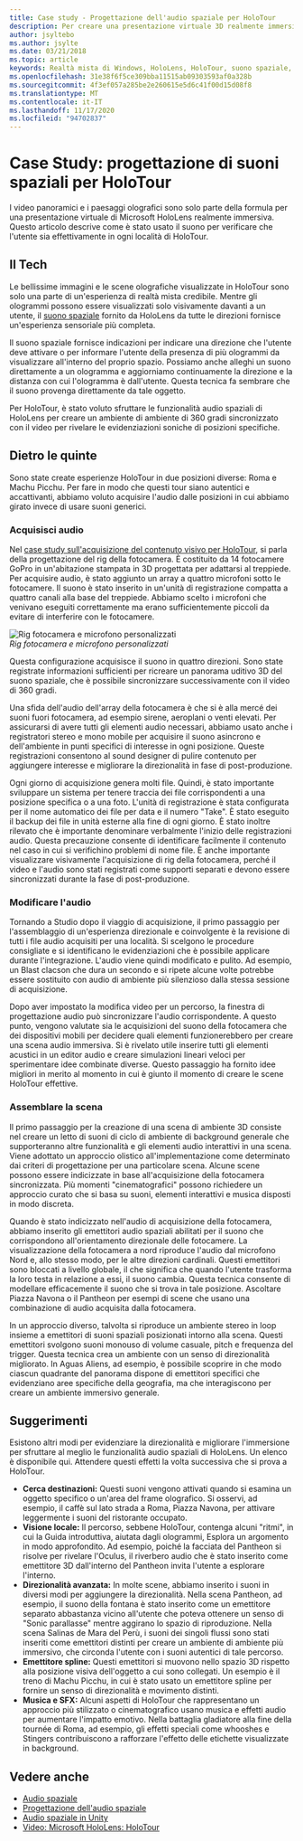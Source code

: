 ```yaml
---
title: Case study - Progettazione dell'audio spaziale per HoloTour
description: Per creare una presentazione virtuale 3D realmente immersiva per Microsoft HoloLens, i video panoramici e i paesaggi olografici sono solo parte della formula.
author: jsyltebo
ms.author: jsylte
ms.date: 03/21/2018
ms.topic: article
keywords: Realtà mista di Windows, HoloLens, HoloTour, suono spaziale, case study, auricolare realtà mista, cuffia a realtà mista di Windows, auricolare realtà virtuale, HoloLens, MRTK, Toolkit realtà mista, audio
ms.openlocfilehash: 31e38f6f5ce309bba11515ab09303593af0a328b
ms.sourcegitcommit: 4f3ef057a285be2e260615e5d6c41f00d15d08f8
ms.translationtype: MT
ms.contentlocale: it-IT
ms.lasthandoff: 11/17/2020
ms.locfileid: "94702837"
---
```

# <a name="case-study-spatial-sound-design-for-holotour"></a>Case Study: progettazione di suoni spaziali per HoloTour

I video panoramici e i paesaggi olografici sono solo parte della formula per una presentazione virtuale di Microsoft HoloLens realmente immersiva. Questo articolo descrive come è stato usato il suono per verificare che l'utente sia effettivamente in ogni località di HoloTour.

## <a name="the-tech"></a>Il Tech

Le bellissime immagini e le scene olografiche visualizzate in HoloTour sono solo una parte di un'esperienza di realtà mista credibile. Mentre gli ologrammi possono essere visualizzati solo visivamente davanti a un utente, il [suono spaziale](spatial-sound.md) fornito da HoloLens da tutte le direzioni fornisce un'esperienza sensoriale più completa.

Il suono spaziale fornisce indicazioni per indicare una direzione che l'utente deve attivare o per informare l'utente della presenza di più ologrammi da visualizzare all'interno del proprio spazio. Possiamo anche alleghi un suono direttamente a un ologramma e aggiorniamo continuamente la direzione e la distanza con cui l'ologramma è dall'utente. Questa tecnica fa sembrare che il suono provenga direttamente da tale oggetto.

Per HoloTour, è stato voluto sfruttare le funzionalità audio spaziali di HoloLens per creare un ambiente di ambiente di 360 gradi sincronizzato con il video per rivelare le evidenziazioni soniche di posizioni specifiche.

## <a name="behind-the-scenes"></a>Dietro le quinte

Sono state create esperienze HoloTour in due posizioni diverse: Roma e Machu Picchu. Per fare in modo che questi tour siano autentici e accattivanti, abbiamo voluto acquisire l'audio dalle posizioni in cui abbiamo girato invece di usare suoni generici.

### <a name="capture-the-audio"></a>Acquisisci audio

Nel [case study sull'acquisizione del contenuto visivo per HoloTour](../out-of-scope/case-study-capturing-and-creating-content-for-holotour.md), si parla della progettazione del rig della fotocamera. È costituito da 14 fotocamere GoPro in un'abitazione stampata in 3D progettata per adattarsi al treppiede. Per acquisire audio, è stato aggiunto un array a quattro microfoni sotto le fotocamere. Il suono è stato inserito in un'unità di registrazione compatta a quattro canali alla base del treppiede. Abbiamo scelto i microfoni che venivano eseguiti correttamente ma erano sufficientemente piccoli da evitare di interferire con le fotocamere.

![Rig fotocamera e microfono personalizzati](images/camera-rig-microphones-300px.png)<br>
*Rig fotocamera e microfono personalizzati*

Questa configurazione acquisisce il suono in quattro direzioni. Sono state registrate informazioni sufficienti per ricreare un panorama uditivo 3D del suono spaziale, che è possibile sincronizzare successivamente con il video di 360 gradi.

Una sfida dell'audio dell'array della fotocamera è che si è alla mercé dei suoni fuori fotocamera, ad esempio sirene, aeroplani o venti elevati. Per assicurarsi di avere tutti gli elementi audio necessari, abbiamo usato anche i registratori stereo e mono mobile per acquisire il suono asincrono e dell'ambiente in punti specifici di interesse in ogni posizione. Queste registrazioni consentono al sound designer di pulire contenuto per aggiungere interesse e migliorare la direzionalità in fase di post-produzione.

Ogni giorno di acquisizione genera molti file. Quindi, è stato importante sviluppare un sistema per tenere traccia dei file corrispondenti a una posizione specifica o a una foto. L'unità di registrazione è stata configurata per il nome automatico dei file per data e il numero "Take". È stato eseguito il backup dei file in unità esterne alla fine di ogni giorno. È stato inoltre rilevato che è importante denominare verbalmente l'inizio delle registrazioni audio. Questa precauzione consente di identificare facilmente il contenuto nel caso in cui si verifichino problemi di nome file. È anche importante visualizzare visivamente l'acquisizione di rig della fotocamera, perché il video e l'audio sono stati registrati come supporti separati e devono essere sincronizzati durante la fase di post-produzione.

### <a name="edit-the-audio"></a>Modificare l'audio

Tornando a Studio dopo il viaggio di acquisizione, il primo passaggio per l'assemblaggio di un'esperienza direzionale e coinvolgente è la revisione di tutti i file audio acquisiti per una località. Si scelgono le procedure consigliate e si identificano le evidenziazioni che è possibile applicare durante l'integrazione. L'audio viene quindi modificato e pulito. Ad esempio, un Blast clacson che dura un secondo e si ripete alcune volte potrebbe essere sostituito con audio di ambiente più silenzioso dalla stessa sessione di acquisizione.

Dopo aver impostato la modifica video per un percorso, la finestra di progettazione audio può sincronizzare l'audio corrispondente. A questo punto, vengono valutate sia le acquisizioni del suono della fotocamera che dei dispositivi mobili per decidere quali elementi funzionerebbero per creare una scena audio immersiva. Si è rivelato utile inserire tutti gli elementi acustici in un editor audio e creare simulazioni lineari veloci per sperimentare idee combinate diverse. Questo passaggio ha fornito idee migliori in merito al momento in cui è giunto il momento di creare le scene HoloTour effettive.

### <a name="assemble-the-scene"></a>Assemblare la scena

Il primo passaggio per la creazione di una scena di ambiente 3D consiste nel creare un letto di suoni di ciclo di ambiente di background generale che supporteranno altre funzionalità e gli elementi audio interattivi in una scena. Viene adottato un approccio olistico all'implementazione come determinato dai criteri di progettazione per una particolare scena. Alcune scene possono essere indicizzate in base all'acquisizione della fotocamera sincronizzata. Più momenti "cinematografici" possono richiedere un approccio curato che si basa su suoni, elementi interattivi e musica disposti in modo discreta.

Quando è stato indicizzato nell'audio di acquisizione della fotocamera, abbiamo inserito gli emettitori audio spaziali abilitati per il suono che corrispondono all'orientamento direzionale delle fotocamere. La visualizzazione della fotocamera a nord riproduce l'audio dal microfono Nord e, allo stesso modo, per le altre direzioni cardinali. Questi emettitori sono bloccati a livello globale, il che significa che quando l'utente trasforma la loro testa in relazione a essi, il suono cambia. Questa tecnica consente di modellare efficacemente il suono che si trova in tale posizione. Ascoltare Piazza Navona o il Pantheon per esempi di scene che usano una combinazione di audio acquisita dalla fotocamera.

In un approccio diverso, talvolta si riproduce un ambiente stereo in loop insieme a emettitori di suoni spaziali posizionati intorno alla scena. Questi emettitori svolgono suoni monouso di volume casuale, pitch e frequenza del trigger. Questa tecnica crea un ambiente con un senso di direzionalità migliorato. In Aguas Aliens, ad esempio, è possibile scoprire in che modo ciascun quadrante del panorama dispone di emettitori specifici che evidenziano aree specifiche della geografia, ma che interagiscono per creare un ambiente immersivo generale.

## <a name="tips-and-tricks"></a>Suggerimenti

Esistono altri modi per evidenziare la direzionalità e migliorare l'immersione per sfruttare al meglio le funzionalità audio spaziali di HoloLens. Un elenco è disponibile qui. Attendere questi effetti la volta successiva che si prova a HoloTour.
* **Cerca destinazioni:** Questi suoni vengono attivati quando si esamina un oggetto specifico o un'area del frame olografico. Si osservi, ad esempio, il caffè sul lato strada a Roma, Piazza Navona, per attivare leggermente i suoni del ristorante occupato.
* **Visione locale:** Il percorso, sebbene HoloTour, contenga alcuni "ritmi", in cui la Guida introduttiva, aiutata dagli ologrammi, Esplora un argomento in modo approfondito. Ad esempio, poiché la facciata del Pantheon si risolve per rivelare l'Oculus, il riverbero audio che è stato inserito come emettitore 3D dall'interno del Pantheon invita l'utente a esplorare l'interno.
* **Direzionalità avanzata:** In molte scene, abbiamo inserito i suoni in diversi modi per aggiungere la direzionalità. Nella scena Pantheon, ad esempio, il suono della fontana è stato inserito come un emettitore separato abbastanza vicino all'utente che poteva ottenere un senso di "Sonic parallasse" mentre aggirano lo spazio di riproduzione. Nella scena Salinas de Mara del Perù, i suoni dei singoli flussi sono stati inseriti come emettitori distinti per creare un ambiente di ambiente più immersivo, che circonda l'utente con i suoni autentici di tale percorso.
* **Emettitore spline:** Questi emettitori si muovono nello spazio 3D rispetto alla posizione visiva dell'oggetto a cui sono collegati. Un esempio è il treno di Machu Picchu, in cui è stato usato un emettitore spline per fornire un senso di direzionalità e movimento distinti.
* **Musica e SFX:** Alcuni aspetti di HoloTour che rappresentano un approccio più stilizzato o cinematografico usano musica e effetti audio per aumentare l'impatto emotivo. Nella battaglia gladiatore alla fine della tournée di Roma, ad esempio, gli effetti speciali come whooshes e Stingers contribuiscono a rafforzare l'effetto delle etichette visualizzate in background.

## <a name="see-also"></a>Vedere anche
* [Audio spaziale](spatial-sound.md)
* [Progettazione dell'audio spaziale](spatial-sound-design.md)
* [Audio spaziale in Unity](../develop/unity/spatial-sound-in-unity.md)
* [Video: Microsoft HoloLens: HoloTour](https://www.youtube.com/watch?v=pLd9WPlaMpY)
